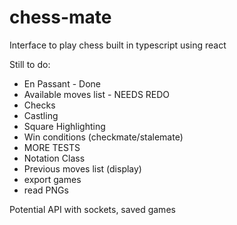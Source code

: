 # chess-mate

Interface to play chess built in typescript using react

Still to do:

- En Passant - Done
- Available moves list - NEEDS REDO
- Checks
- Castling
- Square Highlighting
- Win conditions (checkmate/stalemate)
- MORE TESTS
- Notation Class
- Previous moves list (display)
- export games
- read PNGs

Potential API with sockets, saved games
